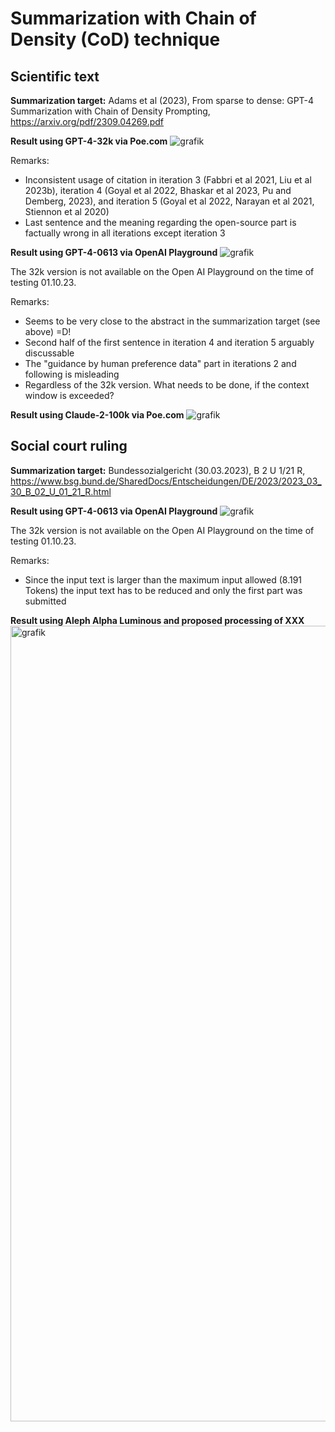 # Summarization with Chain of Density (CoD) technique

## Scientific text
**Summarization target:** Adams et al (2023), From sparse to dense: GPT-4 Summarization with Chain of Density Prompting, https://arxiv.org/pdf/2309.04269.pdf

**Result using GPT-4-32k via Poe.com**
![grafik](https://github.com/LilianDK/summarization/assets/13328959/47c31130-04e1-4ddd-8e4e-9bb72a679af1)

Remarks:
- Inconsistent usage of citation in iteration 3 (Fabbri et al 2021, Liu et al 2023b), iteration 4 (Goyal et al 2022, Bhaskar et al 2023, Pu and Demberg, 2023), and iteration 5 (Goyal et al 2022, Narayan et al 2021, Stiennon et al 2020)
- Last sentence and the meaning regarding the open-source part is factually wrong in all iterations except iteration 3

**Result using GPT-4-0613 via OpenAI Playground**
![grafik](https://github.com/LilianDK/summarization/assets/13328959/ae5f79d3-cc63-4d87-a07f-6858c75c404a)

The 32k version is not available on the Open AI Playground on the time of testing 01.10.23.

Remarks:
- Seems to be very close to the abstract in the summarization target (see above) =D!
- Second half of the first sentence in iteration 4 and iteration 5 arguably discussable
- The "guidance by human preference data" part in iterations 2 and following is misleading
- Regardless of the 32k version. What needs to be done, if the context window is exceeded? 

**Result using Claude-2-100k via Poe.com**
![grafik](https://github.com/LilianDK/summarization/assets/13328959/f492103c-13a7-4ce7-aadf-83a094e2fec4)

## Social court ruling
**Summarization target:** Bundessozialgericht (30.03.2023), B 2 U 1/21 R, https://www.bsg.bund.de/SharedDocs/Entscheidungen/DE/2023/2023_03_30_B_02_U_01_21_R.html

**Result using GPT-4-0613 via OpenAI Playground**
![grafik](https://github.com/LilianDK/summarization/assets/13328959/8876617b-6f4c-4762-966b-62cdff1f09af)

The 32k version is not available on the Open AI Playground on the time of testing 01.10.23.

Remarks:
- Since the input text is larger than the maximum input allowed (8.191 Tokens) the input text has to be reduced and only the first part was submitted

**Result using Aleph Alpha Luminous and proposed processing of XXX**
<img width="1273" alt="grafik" src="https://github.com/LilianDK/summarization/assets/13328959/7ed4d156-906c-4e5a-a85b-e3ccd5e21b9b">
